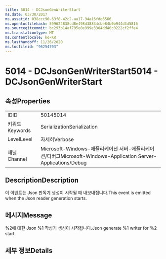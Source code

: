 ```yaml
---
title: 5014 - DCJsonGenWriterStart
ms.date: 03/30/2017
ms.assetid: 038ccc90-63f8-42c2-aa17-94a16fde6566
ms.openlocfilehash: 599624838cd8e498d38834cbe84b0b944d3d5816
ms.sourcegitcommit: bc293b14af795e0e999e3304dd40c0222cf2ffe4
ms.translationtype: MT
ms.contentlocale: ko-KR
ms.lasthandoff: 11/26/2020
ms.locfileid: "96254703"
---
```

# <a name="5014---dcjsongenwriterstart"></a><span data-ttu-id="08fbb-102">5014 - DCJsonGenWriterStart</span><span class="sxs-lookup"><span data-stu-id="08fbb-102">5014 - DCJsonGenWriterStart</span></span>

## <a name="properties"></a><span data-ttu-id="08fbb-103">속성</span><span class="sxs-lookup"><span data-stu-id="08fbb-103">Properties</span></span>  
  
|||  
|-|-|  
|<span data-ttu-id="08fbb-104">ID</span><span class="sxs-lookup"><span data-stu-id="08fbb-104">ID</span></span>|<span data-ttu-id="08fbb-105">5014</span><span class="sxs-lookup"><span data-stu-id="08fbb-105">5014</span></span>|  
|<span data-ttu-id="08fbb-106">키워드</span><span class="sxs-lookup"><span data-stu-id="08fbb-106">Keywords</span></span>|<span data-ttu-id="08fbb-107">Serialization</span><span class="sxs-lookup"><span data-stu-id="08fbb-107">Serialization</span></span>|  
|<span data-ttu-id="08fbb-108">Level</span><span class="sxs-lookup"><span data-stu-id="08fbb-108">Level</span></span>|<span data-ttu-id="08fbb-109">자세히</span><span class="sxs-lookup"><span data-stu-id="08fbb-109">Verbose</span></span>|  
|<span data-ttu-id="08fbb-110">채널</span><span class="sxs-lookup"><span data-stu-id="08fbb-110">Channel</span></span>|<span data-ttu-id="08fbb-111">Microsoft-Windows-애플리케이션 서버-애플리케이션/디버그</span><span class="sxs-lookup"><span data-stu-id="08fbb-111">Microsoft-Windows-Application Server-Applications/Debug</span></span>|  
  
## <a name="description"></a><span data-ttu-id="08fbb-112">Description</span><span class="sxs-lookup"><span data-stu-id="08fbb-112">Description</span></span>  

 <span data-ttu-id="08fbb-113">이 이벤트는 Json 판독기 생성이 시작될 때 내보내집니다.</span><span class="sxs-lookup"><span data-stu-id="08fbb-113">This event is emitted when the Json reader generation starts.</span></span>  
  
## <a name="message"></a><span data-ttu-id="08fbb-114">메시지</span><span class="sxs-lookup"><span data-stu-id="08fbb-114">Message</span></span>  

 <span data-ttu-id="08fbb-115">%2에 대한 Json %1 작성기 생성이 시작됩니다.</span><span class="sxs-lookup"><span data-stu-id="08fbb-115">Json generate %1 writer for %2 start.</span></span>  
  
## <a name="details"></a><span data-ttu-id="08fbb-116">세부 정보</span><span class="sxs-lookup"><span data-stu-id="08fbb-116">Details</span></span>
